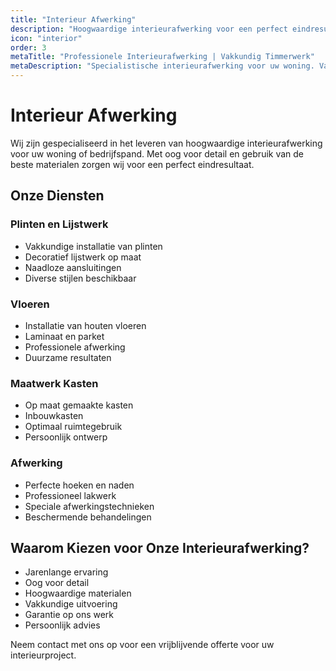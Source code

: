 ```yaml
---
title: "Interieur Afwerking"
description: "Hoogwaardige interieurafwerking voor een perfect eindresultaat in uw woning"
icon: "interior"
order: 3
metaTitle: "Professionele Interieurafwerking | Vakkundig Timmerwerk"
metaDescription: "Specialistische interieurafwerking voor uw woning. Van plinten tot maatwerk kasten, wij zorgen voor een perfect eindresultaat."
---
```


# Interieur Afwerking

Wij zijn gespecialiseerd in het leveren van hoogwaardige interieurafwerking voor uw woning of bedrijfspand. Met oog voor detail en gebruik van de beste materialen zorgen wij voor een perfect eindresultaat.

## Onze Diensten

### Plinten en Lijstwerk
- Vakkundige installatie van plinten
- Decoratief lijstwerk op maat
- Naadloze aansluitingen
- Diverse stijlen beschikbaar

### Vloeren
- Installatie van houten vloeren
- Laminaat en parket
- Professionele afwerking
- Duurzame resultaten

### Maatwerk Kasten
- Op maat gemaakte kasten
- Inbouwkasten
- Optimaal ruimtegebruik
- Persoonlijk ontwerp

### Afwerking
- Perfecte hoeken en naden
- Professioneel lakwerk
- Speciale afwerkingstechnieken
- Beschermende behandelingen

## Waarom Kiezen voor Onze Interieurafwerking?

- Jarenlange ervaring
- Oog voor detail
- Hoogwaardige materialen
- Vakkundige uitvoering
- Garantie op ons werk
- Persoonlijk advies

Neem contact met ons op voor een vrijblijvende offerte voor uw interieurproject.